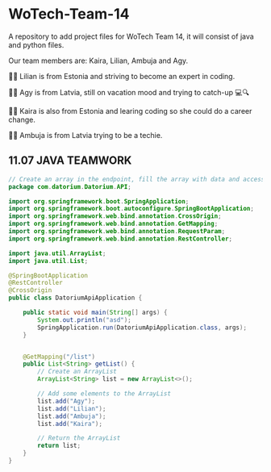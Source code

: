 # WoTech-Team-14
A repository to add project files for WoTech Team 14, it will consist of java and python files.


Our team members are: Kaira, Lilian, Ambuja and Agy.

🙋‍♀️ Lilian is from Estonia and striving to become an expert in coding. 

🙋‍♀️ Agy is from Latvia, still on vacation mood and trying to catch-up 💻🔍

🙋‍♀️ Kaira is also from Estonia and learing coding so she could do a career change.

🙋‍♀️ Ambuja is from Latvia trying to be a techie.
## 11.07 JAVA TEAMWORK
```java
// Create an array in the endpoint, fill the array with data and access it from the URL
package com.datorium.Datorium.API;

import org.springframework.boot.SpringApplication;
import org.springframework.boot.autoconfigure.SpringBootApplication;
import org.springframework.web.bind.annotation.CrossOrigin;
import org.springframework.web.bind.annotation.GetMapping;
import org.springframework.web.bind.annotation.RequestParam;
import org.springframework.web.bind.annotation.RestController;

import java.util.ArrayList;
import java.util.List;

@SpringBootApplication
@RestController
@CrossOrigin
public class DatoriumApiApplication {

    public static void main(String[] args) {
        System.out.println("asd");
        SpringApplication.run(DatoriumApiApplication.class, args);
    }


    @GetMapping("/list")
    public List<String> getList() {
        // Create an ArrayList
        ArrayList<String> list = new ArrayList<>();

        // Add some elements to the ArrayList
        list.add("Agy");
        list.add("Lilian");
        list.add("Ambuja");
        list.add("Kaira");

        // Return the ArrayList
        return list;
    }
}
```
